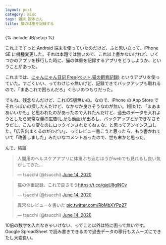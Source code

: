 ```yaml
---
layout: post
category: misc
tags: 雑談 阪本さん
title: 猫の体重を記録する
---
```

{% include JB/setup %}

これまでずっと Android 端末を使っていたのだけど、ふと思い立って、iPhone SE に機種変更した。それは本題では無いので、これ以上書かないけれど、いくつかのアプリを移行した時に、猫の体重を記録するアプリをどうしようか、ということがあった。

これまでは、[にゃんにゃん日記 Free(ペット,猫の飼育記録)](https://play.google.com/store/apps/details?id=info.androidx.petlognf&hl=ja) というアプリを使っていた。すごくいい、ってわけじゃ無いけど、記録できてバックアップも取れるので、「まあこれで困らんだろ」くらいのつもりだった。

でもね、残念なんだけど、これiOS版無いの。なので、iPhone の App Store でそれっぽいの探したんだけど、なかなか良さそうなのが無い。1個だけ、「まあまあいいかも」と思われたのがあったので入れたんだけど、過去のデータを入れようとしたら異常な量の広告(しかも動画)が出るし、バックアップとかできなさそうだし、こんな変なのにロックインされたくねぇな、と思ってアンインスコした。「広告出まくるのがひどい」、ってレビュー書こうと思ったら、もう書かれていて「改善しました」みたいなコメントあったので、世も末かと思った。

んで、結論

<blockquote class="twitter-tweet"><p lang="ja" dir="ltr">人間用のヘルスケアアプリに体重ぶち込むほうがwebでも見れるし良い気がしてきた...</p>&mdash; tsucchi (@tsucchi) <a href="https://twitter.com/tsucchi/status/1272034249512644609?ref_src=twsrc%5Etfw">June 14, 2020</a></blockquote> <script async src="https://platform.twitter.com/widgets.js" charset="utf-8"></script>

<blockquote class="twitter-tweet"><p lang="ja" dir="ltr">猫の体重記録、これで良さそう<a href="https://t.co/gjgU8glNCv">https://t.co/gjgU8glNCv</a></p>&mdash; tsucchi (@tsucchi) <a href="https://twitter.com/tsucchi/status/1272051459203330048?ref_src=twsrc%5Etfw">June 14, 2020</a></blockquote> <script async src="https://platform.twitter.com/widgets.js" charset="utf-8"></script>


<blockquote class="twitter-tweet" data-conversation="none"><p lang="ja" dir="ltr">異常なレビューを書いた <a href="https://t.co/RbMbXYPp27">pic.twitter.com/RbMbXYPp27</a></p>&mdash; tsucchi (@tsucchi) <a href="https://twitter.com/tsucchi/status/1272051881955581953?ref_src=twsrc%5Etfw">June 14, 2020</a></blockquote> <script async src="https://platform.twitter.com/widgets.js" charset="utf-8"></script>

10倍の数字を入れなきゃいけない、ってこと以外は特に困って無いです。Google SpreadSheet で読み書きできるので過去データの移行もスムーズにできたし大変良い。
